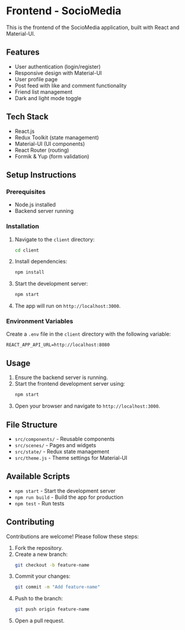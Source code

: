 # Frontend - SocioMedia

This is the frontend of the SocioMedia application, built with React and Material-UI.

## Features
- User authentication (login/register)
- Responsive design with Material-UI
- User profile page
- Post feed with like and comment functionality
- Friend list management
- Dark and light mode toggle

## Tech Stack
- React.js
- Redux Toolkit (state management)
- Material-UI (UI components)
- React Router (routing)
- Formik & Yup (form validation)

## Setup Instructions

### Prerequisites
- Node.js installed
- Backend server running

### Installation
1. Navigate to the `client` directory:
   ```bash
   cd client
   ```
2. Install dependencies:
   ```bash
   npm install
   ```
3. Start the development server:
   ```bash
   npm start
   ```
4. The app will run on `http://localhost:3000`.

### Environment Variables
Create a `.env` file in the `client` directory with the following variable:
```
REACT_APP_API_URL=http://localhost:8080
```

## Usage
1. Ensure the backend server is running.
2. Start the frontend development server using:
   ```bash
   npm start
   ```
3. Open your browser and navigate to `http://localhost:3000`.

## File Structure
- `src/components/` - Reusable components
- `src/scenes/` - Pages and widgets
- `src/state/` - Redux state management
- `src/theme.js` - Theme settings for Material-UI

## Available Scripts
- `npm start` - Start the development server
- `npm run build` - Build the app for production
- `npm test` - Run tests

## Contributing
Contributions are welcome! Please follow these steps:
1. Fork the repository.
2. Create a new branch:
   ```bash
   git checkout -b feature-name
   ```
3. Commit your changes:
   ```bash
   git commit -m "Add feature-name"
   ```
4. Push to the branch:
   ```bash
   git push origin feature-name
   ```
5. Open a pull request.